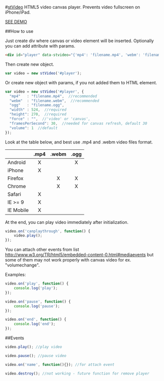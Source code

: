 #[stVideo](https://tstabla.github.io/stVideo/)
HTML5 video canvas player. Prevents video fullscreen on iPhone/iPad.

[SEE DEMO](https://tstabla.github.io/stVideo/)

##How to use

Just create div where canvas or video element will be inserted.
Optionally you can add attribute with params.

```html
<div id="player" data-stvideo="{'mp4': 'filename.mp4', 'webm': 'filename.webm', 'width': 524, 'height': 270}"></div>
```

Then create new object.

```javascript
var video = new stVideo('#player');
```

Or create new object with params, if you not added them to HTML element.

```javascript
var video = new stVideo('#player', {
  "mp4"   : "filename.mp4",  //recommended
  "webm"  : "filename.webm",  //recommended
  "ogg"   : "filename.ogg",
  "width" : 524,  //required
  "height": 270,  //required
  "force" : "",  //'video' or 'canvas',
  "framesPerSecond": 30,  //needed for canvas refresh, default 30 
  "volume": 1  //default
});
```

Look at the table below, and best use .mp4 and .webm video files format.

| &nbsp; | .mp4 | .webm | .ogg |
| --- | :---: | :---: | :---: |
| Android | X | &nbsp; | X |
| iPhone | X | &nbsp; | &nbsp; |
| Firefox | &nbsp; | X | X |
| Chrome | &nbsp; | X | X |
| Safari | X | &nbsp; | &nbsp; |
| IE >= 9 | X | &nbsp; | &nbsp; |
| IE Mobile | X | &nbsp; | &nbsp; |


At the end, you can play video immediately after initialization.  

```javascript
video.on('canplaythrough', function() {
	video.play();
});
```

You can attach other events from list http://www.w3.org/TR/html5/embedded-content-0.html#mediaevents but some of them may not work properly with canvas video for ex. "volumechange".

Examples:

```javascript
video.on('play', function() {
    console.log('play');
});

video.on('pause', function() {
    console.log('pause');
});

video.on('end', function() {
    console.log('end');
});
```

##Events

```javascript
video.play(); //play video

video.pause(); //pause video

video.on('name', function(){}); //for attach event

video.destroy(); //not working - future function for remove player
```
